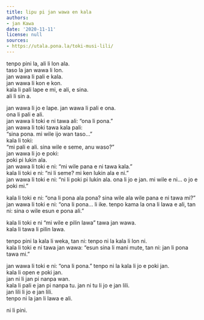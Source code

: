 ```yaml
---
title: lipu pi jan wawa en kala
authors:
- jan Kawa
date: '2020-11-11'
license: null
sources:
- https://utala.pona.la/toki-musi-lili/
---
```


tenpo pini la, ali li lon ala.  
taso la jan wawa li lon.  
jan wawa li pali e kala.  
jan wawa li kon e kon.  
kala li pali lape e mi, e ali, e sina.  
ali li sin a.

jan wawa li jo e lape. jan wawa li pali e ona.  
ona li pali e ali.  
jan wawa li toki e ni tawa ali: “ona li pona.”  
jan wawa li toki tawa kala pali:  
“sina pona. mi wile ijo wan taso…”  
kala li toki:  
“mi pali e ali. sina wile e seme, anu waso?”  
jan wawa li jo e poki:  
poki pi lukin ala.  
jan wawa li toki e ni: “mi wile pana e ni tawa kala.”  
kala li toki e ni: “ni li seme? mi ken lukin ala e ni.”  
jan wawa li toki e ni: “ni li poki pi lukin ala. ona li jo e jan. mi wile e ni… o jo e poki mi.”

kala li toki e ni: “ona li pona ala pona? sina wile ala wile pana e ni tawa mi?”  
jan wawa li toki e ni: “ona li pona… li ike. tenpo kama la ona li lawa e ali, tan ni: sina o wile esun e pona ali.”

kala li toki e ni “mi wile e pilin lawa” tawa jan wawa.  
kala li tawa li pilin lawa.

tenpo pini la kala li weka, tan ni: tenpo ni la kala li lon ni.  
kala li toki e ni tawa jan wawa: “esun sina li mani mute, tan ni: jan li pona tawa mi.”

jan wawa li toki e ni: “ona li pona.” tenpo ni la kala li jo e poki jan.  
kala li open e poki jan.  
jan ni li jan pi nanpa wan.  
kala li pali e jan pi nanpa tu. jan ni tu li jo e jan lili.  
jan lili li jo e jan lili.  
tenpo ni la jan li lawa e ali.

ni li pini.